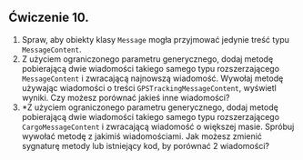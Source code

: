 ## Ćwiczenie 10.

1. Spraw, aby obiekty klasy `Message` mogła przyjmować jedynie treść typu `MessageContent`.
2. Z użyciem ograniczonego parametru generycznego, dodaj metodę pobierającą dwie wiadomości
   takiego samego typu rozszerzającego `MessageContent` i zwracającą najnowszą wiadomość.
   Wywołaj metodę używając wiadomości o treści `GPSTrackingMessageContent`, wyświetl wyniki.
   Czy możesz porównać jakieś inne wiadomości?
3. *Z użyciem ograniczonego parametru generycznego, dodaj metodę pobierającą dwie wiadomości
   takiego samego typu rozszerzającego `CargoMessageContent` i zwracającą wiadomość o większej masie.
   Spróbuj wywołać metodę z jakimiś wiadomościami. Jak możesz zmienić sygnaturę metody lub
   istniejący kod, by porównać 2 wiadomości?